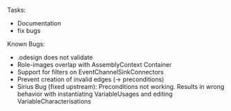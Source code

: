 Tasks:
- Documentation
- fix bugs

Known Bugs:
- .odesign does not validate
- Role-images overlap with AssemblyContext Container
- Support for filters on EventChannelSinkConnectors
- Prevent creation of invalid edges (-> preconditions)
- Sirius Bug (fixed upstream): Preconditions not working. Results in wrong behavior with instantiating VariableUsages and editing VariableCharacterisations
